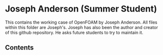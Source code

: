 # Joseph Anderson (Summer Student)

This contains the working case of OpenFOAM by Joseph Anderson. All files within this folder are Joseph's. Joseph has also been the author and creator of this github repository. He asks future students to try to maintain it. 

## Contents


